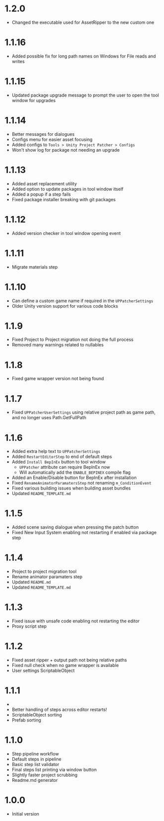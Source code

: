 ﻿# 1.2.0

- Changed the executable used for AssetRipper to the new custom one

# 1.1.16

- Added possible fix for long path names on Windows for File reads and writes

# 1.1.15

- Updated package upgrade message to prompt the user to open the tool window for upgrades

# 1.1.14

- Better messages for dialogues
- Configs menu for easier asset focusing
- Added configs to `Tools > Unity Project Patcher > Configs`
- Won't show log for package not needing an upgrade

# 1.1.13

- Added asset replacement utility
- Added option to update packages in tool window itself
- Added a popup if a step fails
- Fixed package installer breaking with git packages

# 1.1.12

- Added version checker in tool window opening event

# 1.1.11

- Migrate materials step

# 1.1.10

- Can define a custom game name if required in the `UPPatcherSettings`
- Older Unity version support for various code blocks

# 1.1.9

- Fixed Project to Project migration not doing the full process
- Removed many warnings related to nullables

# 1.1.8

- Fixed game wrapper version not being found

# 1.1.7

- Fixed `UPPatcherUserSettings` using relative project path as game path, and no longer uses Path.GetFullPath

# 1.1.6

- Added extra help text to `UPPatcherSettings`
- Added `RestartEditorStep` to end of default steps
- Added `Install BepInEx` button to tool window
  - `UPPatcher` attribute can require BepInEx now
  - Will automatically add the `ENABLE_BEPINEX` compile flag
- Added an Enable/Disable button for BepInEx after installation
- Fixed `RenameAnimatorParamatersStep` not renaming `m_ConditionEvent`
- Fixed various building issues when building asset bundles
- Updated `README_TEMPLATE.md`

# 1.1.5

- Added scene saving dialogue when pressing the patch button
- Fixed New Input System enabling not restarting if enabled via package step

# 1.1.4

- Project to project migration tool
- Rename animator paramaters step
- Updated `README.md`
- Updated `README_TEMPLATE.md`

# 1.1.3

- Fixed issue with unsafe code enabling not restarting the editor
- Proxy script step

# 1.1.2

- Fixed asset ripper + output path not being relative paths
- Fixed null check when no game wrapper is available
- User settings ScriptableObject

# 1.1.1
- 
- Better handling of steps across editor restarts!
- ScriptableObject sorting
- Prefab sorting

# 1.1.0

- Step pipeline workflow
- Default steps in pipeline
- Basic step list validator
- Final steps list printing via window button
- Slightly faster project scrubbing
- Readme.md generator

# 1.0.0

- Initial version